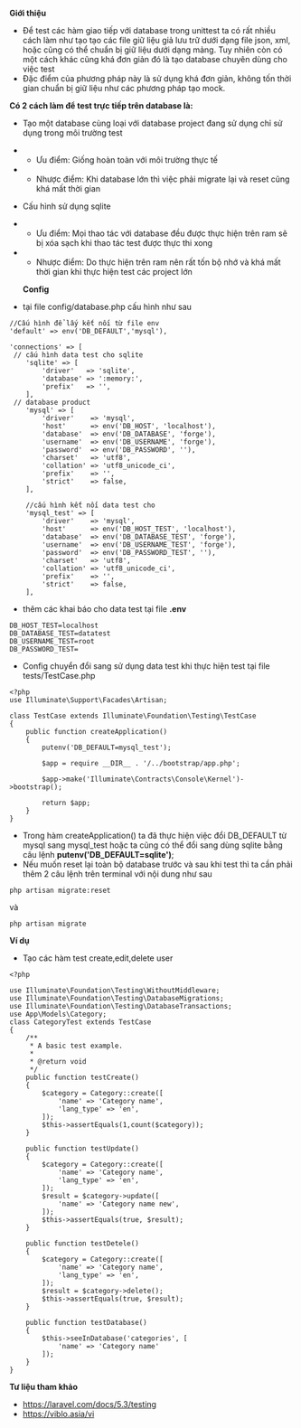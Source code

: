 **Giới thiệu**

* Để test các hàm giao tiếp với database trong unittest ta có rất nhiều cách làm như tạo tạo các file giữ liệu giả lưu trữ dưới dạng file json, xml, hoặc cũng có thể chuẩn bị giữ liệu dưới dạng mảng. Tuy nhiên còn có một cách khác cũng khá đơn giản đó là tạo database chuyên dùng cho việc test
* Đặc điểm của phương pháp này là sử dụng khá đơn giản, không tốn thời gian chuẩn bị giữ liệu như các phương pháp tạo mock.

**Có 2 cách làm để test trực tiếp trên database là:**

* Tạo một database cùng loại với database project đang sử dụng chỉ sử dụng trong môi trường test
* * Ưu điểm: Giống hoàn toàn với môi trường thực tế
* * Nhược điểm: Khi database lớn thì việc phải migrate lại và reset cũng khá mất thời gian
* Cấu hình sử dụng sqlite
* * Ưu điểm: Mọi thao tác với database đều được thực hiện trên ram sẽ bị xóa sạch khi thao tác test được thực thi xong
* * Nhược điểm: Do thực hiện trên ram nên rất tốn bộ nhớ và khá mất thời gian khi thực hiện test các project lớn
    
   **Config**
   
* tại file config/database.php cấu hình như sau
```
//Cấu hình để lấy kết nối từ file env
'default' => env('DB_DEFAULT','mysql'),

'connections' => [
 // cấu hình data test cho sqlite
    'sqlite' => [
        'driver'   => 'sqlite',
        'database' => ':memory:',
        'prefix'   => '',
    ],
 // database product
    'mysql' => [
        'driver'    => 'mysql',
        'host'      => env('DB_HOST', 'localhost'),
        'database'  => env('DB_DATABASE', 'forge'),
        'username'  => env('DB_USERNAME', 'forge'),
        'password'  => env('DB_PASSWORD', ''),
        'charset'   => 'utf8',
        'collation' => 'utf8_unicode_ci',
        'prefix'    => '',
        'strict'    => false,
    ],

    //cấu hình kết nối data test cho 
    'mysql_test' => [
        'driver'    => 'mysql',
        'host'      => env('DB_HOST_TEST', 'localhost'),
        'database'  => env('DB_DATABASE_TEST', 'forge'),
        'username'  => env('DB_USERNAME_TEST', 'forge'),
        'password'  => env('DB_PASSWORD_TEST', ''),
        'charset'   => 'utf8',
        'collation' => 'utf8_unicode_ci',
        'prefix'    => '',
        'strict'    => false,
    ],
```
* thêm các khai báo cho data test tại file **.env**
```
DB_HOST_TEST=localhost
DB_DATABASE_TEST=datatest
DB_USERNAME_TEST=root
DB_PASSWORD_TEST=
```
* Config chuyển đổi sang sử dụng data test khi thực hiện test tại file tests/TestCase.php
```
<?php
use Illuminate\Support\Facades\Artisan;

class TestCase extends Illuminate\Foundation\Testing\TestCase
{
    public function createApplication()
    {
        putenv('DB_DEFAULT=mysql_test');

        $app = require __DIR__ . '/../bootstrap/app.php';

        $app->make('Illuminate\Contracts\Console\Kernel')->bootstrap();

        return $app;
    }
}
```
* Trong hàm createApplication() ta đã thực hiện việc đổi DB_DEFAULT từ mysql sang mysql_test hoặc ta cũng có thể đổi sang dùng sqlite bằng câu lệnh **putenv('DB_DEFAULT=sqlite')**;
* Nếu muốn reset lại toàn bộ database trước và sau khi test thì ta cần phải thêm 2 câu lệnh trên terminal với nội dung như sau
```
php artisan migrate:reset
 ```
 và 
```
php artisan migrate
 ```

**Ví dụ**

* Tạo các hàm test create,edit,delete user
```
<?php

use Illuminate\Foundation\Testing\WithoutMiddleware;
use Illuminate\Foundation\Testing\DatabaseMigrations;
use Illuminate\Foundation\Testing\DatabaseTransactions;
use App\Models\Category;
class CategoryTest extends TestCase
{
    /**
     * A basic test example.
     *
     * @return void
     */
    public function testCreate()
    {
        $category = Category::create([
            'name' => 'Category name',
            'lang_type' => 'en',
        ]);
        $this->assertEquals(1,count($category));
    }

    public function testUpdate()
    {
        $category = Category::create([
            'name' => 'Category name',
            'lang_type' => 'en',
        ]);
        $result = $category->update([
            'name' => 'Category name new',
        ]);
        $this->assertEquals(true, $result);
    }

    public function testDetele()
    {
        $category = Category::create([
            'name' => 'Category name',
            'lang_type' => 'en',
        ]);
        $result = $category->delete();
        $this->assertEquals(true, $result);
    }

    public function testDatabase()
    {
        $this->seeInDatabase('categories', [
            'name' => 'Category name'
        ]);
    }
}
```
**Tư liệu tham khảo**
* https://laravel.com/docs/5.3/testing
* https://viblo.asia/vi 